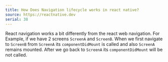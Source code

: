 ```yaml
---
title: How Does Navigation lifecycle works in react native?
source: https://reactnative.dev
serial: 38
---
```


React navigation works a bit differently from the react web navigation. For Example, if we have 2 screens `ScreenA` and `ScreenB`. When we first navigate to `ScreenB` from `ScreenA` its `componentDidMount` is called and also `ScreenA` remains mounted. After we go back to `ScreenA` its `componentDidMount` will be not called.
